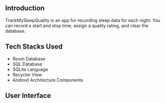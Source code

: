 
Introduction
------------

TrackMySleepQuality is an app for recording sleep data for each night. 
You can record a start and stop time, assign a quality rating, and clear the database. 

Tech Stacks Used
----------------
* Room Database
* SQL Database 
* SQLite Language
* Recycler View
* Android Architecture Components

User Interface
--------------



